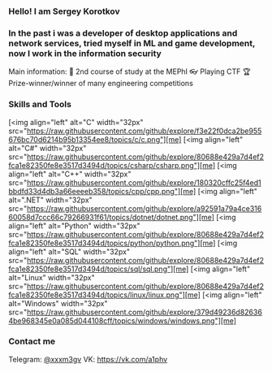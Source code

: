 ### Hello! I am Sergey Korotkov

### In the past i was a developer of desktop applications and network services, tried myself in ML and game development, now I work in the information security

Main information:
:blue_book: 2nd course of study at the MEPhI
:eyeglasses: Playing CTF
:trophy: Prize-winner/winner of many engineering competitions

### Skills and Tools
[<img align="left" alt="C" width="32px" src="https://raw.githubusercontent.com/github/explore/f3e22f0dca2be955676bc70d6214b95b13354ee8/topics/c/c.png"][me]
[<img align="left" alt="C#" width="32px" src="https://raw.githubusercontent.com/github/explore/80688e429a7d4ef2fca1e82350fe8e3517d3494d/topics/csharp/csharp.png"][me]
[<img align="left" alt="C++" width="32px" src="https://raw.githubusercontent.com/github/explore/180320cffc25f4ed1bbdfd33d4db3a66eeeeb358/topics/cpp/cpp.png"][me]
[<img align="left" alt=".NET" width="32px" src="https://raw.githubusercontent.com/github/explore/a92591a79a4ce31660058d7ccc66c79266931f61/topics/dotnet/dotnet.png"][me]
[<img align="left" alt="Python" width="32px" src="https://raw.githubusercontent.com/github/explore/80688e429a7d4ef2fca1e82350fe8e3517d3494d/topics/python/python.png"][me]
[<img align="left" alt="SQL" width="32px" src="https://raw.githubusercontent.com/github/explore/80688e429a7d4ef2fca1e82350fe8e3517d3494d/topics/sql/sql.png"][me]
[<img align="left" alt="Linux" width="32px" src="https://raw.githubusercontent.com/github/explore/80688e429a7d4ef2fca1e82350fe8e3517d3494d/topics/linux/linux.png"][me]
[<img align="left" alt="Windows" width="32px" src="https://raw.githubusercontent.com/github/explore/379d49236d826364be968345e0a085d044108cff/topics/windows/windows.png"][me]

### Contact me

Telegram: [@xxxm3gv](https://t.me/xm333gv)
VK: https://vk.com/a1phv

<!--
**A1PHV/A1PHV** is a ✨ _special_ ✨ repository because its `README.md` (this file) appears on your GitHub profile.

Here are some ideas to get you started:

- 🔭 I’m currently working on ...
- 🌱 I’m currently learning ...
- 👯 I’m looking to collaborate on ...
- 🤔 I’m looking for help with ...
- 💬 Ask me about ...
- 📫 How to reach me: ...
- 😄 Pronouns: ...
- ⚡ Fun fact: ...
-->
